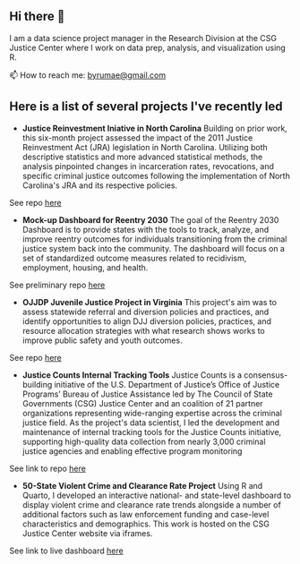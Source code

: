 ## Hi there 👋

I am a data science project manager in the Research Division at the CSG Justice Center where I work on data prep, analysis, and visualization using R.

📫 How to reach me: byrumae@gmail.com


## Here is a list of several projects I've recently led

* **Justice Reinvestment Iniative in North Carolina**
Building on prior work, this six-month project assessed the impact of the 2011 Justice Reinvestment Act (JRA) legislation in North Carolina. Utilizing both descriptive statistics and more advanced statistical methods, the analysis pinpointed changes in incarceration rates, revocations, and specific criminal justice outcomes following the implementation of North Carolina's JRA and its respective policies.

See repo [here](https://github.com/CSGJusticeCenter/jr-nc)

* **Mock-up Dashboard for Reentry 2030**
The goal of the Reentry 2030 Dashboard is to provide states with the tools to track, analyze, and improve reentry outcomes for individuals transitioning from the criminal justice system back into the community. The dashboard will focus on a set of standardized outcome measures related to recidivism, employment, housing, and health.

See preliminary repo [here](https://github.com/CSGJusticeCenter/reentry-2030-dashboard)

* **OJJDP Juvenile Justice Project in Virginia** 
This project's aim was to assess statewide referral and diversion policies and practices, and identify opportunities to align DJJ diversion policies, practices, and resource allocation strategies with what research shows works to improve public safety and youth outcomes.

See repo [here](https://github.com/CSGJusticeCenter/jj_ojjdp_va)

* **Justice Counts Internal Tracking Tools**
Justice Counts is a consensus-building initiative of the U.S. Department of Justice’s Office of Justice Programs’ Bureau of Justice Assistance led by The Council of State Governments (CSG) Justice Center and an coalition of 21 partner organizations representing wide-ranging expertise across the criminal justice field. As the project's data scientist, I led the development and maintenance of internal tracking tools for the Justice Counts initiative, supporting high-quality data collection from nearly 3,000 criminal justice agencies and enabling effective program monitoring

See link to repo [here](https://github.com/CSGJusticeCenter/jc_wraparound_product)

* **50-State Violent Crime and Clearance Rate Project**
Using R and Quarto, I developed an interactive national- and state-level dashboard to display violent crime and clearance rate trends alongside a number of additional factors such as law enforcement funding and case-level characteristics and demographics. This work is hosted on the CSG Justice Center website via iframes.

See link to live dashboard [here](https://projects.csgjusticecenter.org/tools-for-states-to-address-crime/50-state-crime-data/)

<!--
**abyrum-csg/abyrum-csg** is a ✨ _special_ ✨ repository because its `README.md` (this file) appears on your GitHub profile.

Here are some ideas to get you started:

- 🔭 I’m currently working on ...
- 🌱 I’m currently learning ...
- 👯 I’m looking to collaborate on ...
- 🤔 I’m looking for help with ...
- 💬 Ask me about ...
- 📫 How to reach me: ...
- 😄 Pronouns: ...
- ⚡ Fun fact: ...
-->
